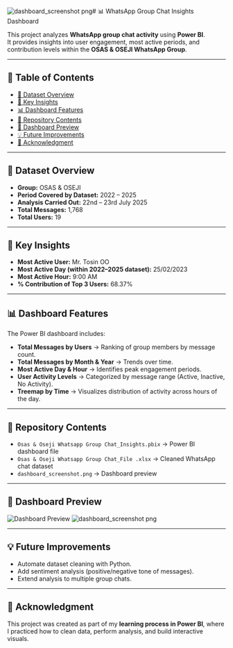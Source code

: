 ![dashboard_screenshot png](https://github.com/user-attachments/assets/19341846-af5a-4882-b43f-c32c0a1fa666)# 📊 WhatsApp Group Chat Insights Dashboard  

This project analyzes **WhatsApp group chat activity** using **Power BI**.  
It provides insights into user engagement, most active periods, and contribution levels within the **OSAS & OSEJI WhatsApp Group**.  

---

## 📑 Table of Contents
- [📅 Dataset Overview](#-dataset-overview)  
- [🔑 Key Insights](#-key-insights)  
- [📊 Dashboard Features](#-dashboard-features)  
- [📂 Repository Contents](#-repository-contents)  
- [📸 Dashboard Preview](#-dashboard-preview)  
- [💡 Future Improvements](#-future-improvements)  
- [🙏 Acknowledgment](#-acknowledgment)  

---

## 📅 Dataset Overview
- **Group:** OSAS & OSEJI  
- **Period Covered by Dataset:** 2022 – 2025  
- **Analysis Carried Out:** 22nd – 23rd July 2025  
- **Total Messages:** 1,768  
- **Total Users:** 19  

---

## 🔑 Key Insights
- **Most Active User:** Mr. Tosin OO  
- **Most Active Day (within 2022–2025 dataset):** 25/02/2023  
- **Most Active Hour:** 9:00 AM  
- **% Contribution of Top 3 Users:** 68.37% 

---

## 📊 Dashboard Features
The Power BI dashboard includes:  
- **Total Messages by Users** → Ranking of group members by message count.  
- **Total Messages by Month & Year** → Trends over time.  
- **Most Active Day & Hour** → Identifies peak engagement periods.  
- **User Activity Levels** → Categorized by message range (Active, Inactive, No Activity).  
- **Treemap by Time** → Visualizes distribution of activity across hours of the day.  

---

## 📂 Repository Contents
- `Osas & Oseji Whatsapp Group Chat_Insights.pbix` → Power BI dashboard file  
- `Osas & Oseji Whatsapp Group Chat_File .xlsx` → Cleaned WhatsApp chat dataset  
- `dashboard_screenshot.png` → Dashboard preview  

---

## 📸 Dashboard Preview
![Dashboard Preview](dashboard_screenshot.png)
![dashboard_screenshot png](https://github.com/user-attachments/assets/5b926e53-1b48-44f6-b4c3-f52b4dde3cbd)

---

## 💡 Future Improvements
- Automate dataset cleaning with Python.  
- Add sentiment analysis (positive/negative tone of messages).  
- Extend analysis to multiple group chats.  

---

## 🙏 Acknowledgment
This project was created as part of my **learning process in Power BI**, where I practiced how to clean data, perform analysis, and build interactive visuals.  
